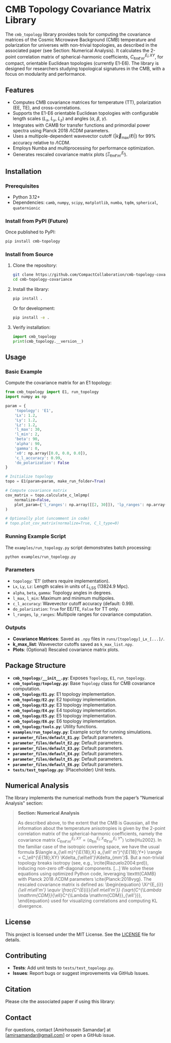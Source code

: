 # CMB Topology Covariance Matrix Library

The `cmb_topology` library provides tools for computing the covariance matrices of the Cosmic Microwave Background (CMB) temperature and polarization for universes with non-trivial topologies, as described in the associated paper (see Section: Numerical Analysis). It calculates the 2-point correlation matrix of spherical-harmonic coefficients, $C_{\ell m \ell' m'}^{E_{i};XY}$, for compact, orientable Euclidean topologies (currently E1-E6). The library is designed for researchers studying topological signatures in the CMB, with a focus on modularity and performance.

## Features

- Computes CMB covariance matrices for temperature (TT), polarization (EE, TE), and cross-correlations.
- Supports the E1-E6 orientable Euclidean topologies with configurable length scales ($L_x$, $L_y$, $L_z$) and angles ($\alpha$, $\beta$, $\gamma$).
- Integrates with CAMB for transfer functions and primordial power spectra using Planck 2018 $\Lambda$CDM parameters.
- Uses a multipole-dependent wavevector cutoff ($|\vec{k}_{\text{max}}(\ell)|$) for 99% accuracy relative to $\Lambda$CDM.
- Employs Numba and multiprocessing for performance optimization.
- Generates rescaled covariance matrix plots ($\Xi^{E_{i}}_{\ell m \ell' m'}$).

## Installation

### Prerequisites
- Python 3.12+
- Dependencies: `camb`, `numpy`, `scipy`, `matplotlib`, `numba`, `tqdm`, `spherical`, `quaternionic`

### Install from PyPI (Future)
Once published to PyPI:
```bash
pip install cmb-topology
```

### Install from Source
1. Clone the repository:
   ```bash
   git clone https://github.com/CompactCollaboration/cmb-topology-covariance.git
   cd cmb-topology-covariance
   ```
2. Install the library:
   ```bash
   pip install .
   ```
   Or for development:
   ```bash
   pip install -e .
   ```

3. Verify installation:
   ```python
   import cmb_topology
   print(cmb_topology.__version__)
   ```

## Usage

### Basic Example
Compute the covariance matrix for an E1 topology:
```python
from cmb_topology import E1, run_topology
import numpy as np

param = {
    'topology': 'E1',
    'Lx': 1.2,
    'Ly': 1.2,
    'Lz': 1.2,
    'l_max': 30,
    'l_min': 2,
    'beta': 90,
    'alpha': 90,
    'gamma': 0,
    'x0': np.array([0.0, 0.0, 0.0]),
    'c_l_accuracy': 0.99,
    'do_polarization': False
}

# Initialize topology
topo = E1(param=param, make_run_folder=True)

# Compute covariance matrix
cov_matrix = topo.calculate_c_lmlpmp(
    normalize=False,
    plot_param={'l_ranges': np.array([[2, 30]]), 'lp_ranges': np.array([[2, 30]])}
)

# Optionally plot (uncomment in code)
# topo.plot_cov_matrix(normalize=True, C_l_type=0)
```

### Running Example Script
The `examples/run_topology.py` script demonstrates batch processing:
```bash
python examples/run_topology.py
```

### Parameters
- `topology`: 'E1' (others require implementation).
- `Lx`, `Ly`, `Lz`: Length scales in units of $L_{\text{LSS}}$ (13824.9 Mpc).
- `alpha`, `beta`, `gamma`: Topology angles in degrees.
- `l_max`, `l_min`: Maximum and minimum multipoles.
- `c_l_accuracy`: Wavevector cutoff accuracy (default: 0.99).
- `do_polarization`: `True` for EE/TE, `False` for TT only.
- `l_ranges`, `lp_ranges`: Multipole ranges for covariance computation.

### Outputs
- **Covariance Matrices**: Saved as `.npy` files in `runs/[topology]_Lx_[...]/`.
- **k_max_list**: Wavevector cutoffs saved as `k_max_list.npy`.
- **Plots**: (Optional) Rescaled covariance matrix plots.

## Package Structure

- **`cmb_topology/__init__.py`**: Exposes `Topology`, `E1`, `run_topology`.
- **`cmb_topology/topology.py`**: Base `Topology` class for CMB covariance computation.
- **`cmb_topology/E1.py`**: E1 topology implementation.
- **`cmb_topology/E2.py`**: E2 topology implementation.
- **`cmb_topology/E3.py`**: E3 topology implementation.
- **`cmb_topology/E4.py`**: E4 topology implementation.
- **`cmb_topology/E5.py`**: E5 topology implementation.
- **`cmb_topology/E6.py`**: E6 topology implementation.
- **`cmb_topology/tools.py`**: Utility functions.
- **`examples/run_topology.py`**: Example script for running simulations.
- **`parameter_files/default_E1.py`**: Default parameters.
- **`parameter_files/default_E2.py`**: Default parameters.
- **`parameter_files/default_E3.py`**: Default parameters.
- **`parameter_files/default_E4.py`**: Default parameters.
- **`parameter_files/default_E5.py`**: Default parameters.
- **`parameter_files/default_E6.py`**: Default parameters.
- **`tests/test_topology.py`**: (Placeholder) Unit tests.

## Numerical Analysis

The library implements the numerical methods from the paper’s "Numerical Analysis" section:

> **Section: Numerical Analysis**
>
> As described above, to the extent that the CMB is Gaussian, all the information about the temperature anisotropies is given by the 2-point correlation matrix of the spherical-harmonic coefficients, namely the covariance matrix $C_{\ell m\ell'm'}^{E_{i};XY} = \langle a_{\ell m}^{E_{i};X}  a_{\ell' m'}^{E_{i};Y*} \rangle$ \cite{Hu2002}.
> In the familiar case of the isotropic covering space, we have the usual formula  $\langle  a_{\ell m}^{\E{18};X}  a_{\ell' m'}^{\E{18};Y*} \rangle = C_\ell^{\E{18};XY} \Kdelta_{\ell\ell'}\Kdelta_{mm'}$.
> But a non-trivial topology breaks isotropy (see, e.g., \rcite{Riazuelo2004:prd}), inducing non-zero off-diagonal components.
> [...]
> We solve these equations using optimized Python code, leveraging \texttt{CAMB} with Planck 2018 $\Lambda$CDM parameters \cite{Planck:2018vyg}.
> The rescaled covariance matrix is defined as:
> \begin{equation}
>     \Xi^{E_{i}}_{\ell m\ell'm'} \equiv \frac{C^{E_{i}}_{\ell m\ell'm'}} {\sqrt{C^{\Lambda \mathrm{CDM}}_{\ell}C^{\Lambda \mathrm{CDM}}_{\ell'}}},
> \end{equation}
> used for visualizing correlations and computing KL divergence.

## License

This project is licensed under the MIT License. See the [LICENSE](LICENSE) file for details.

## Contributing

- **Tests**: Add unit tests to `tests/test_topology.py`.
- **Issues**: Report bugs or suggest improvements via GitHub Issues.

## Citation

Please cite the associated paper if using this library:


## Contact

For questions, contact [Amirhossein Samandar] at [amirsamandar@gmail.com] or open a GitHub issue.
